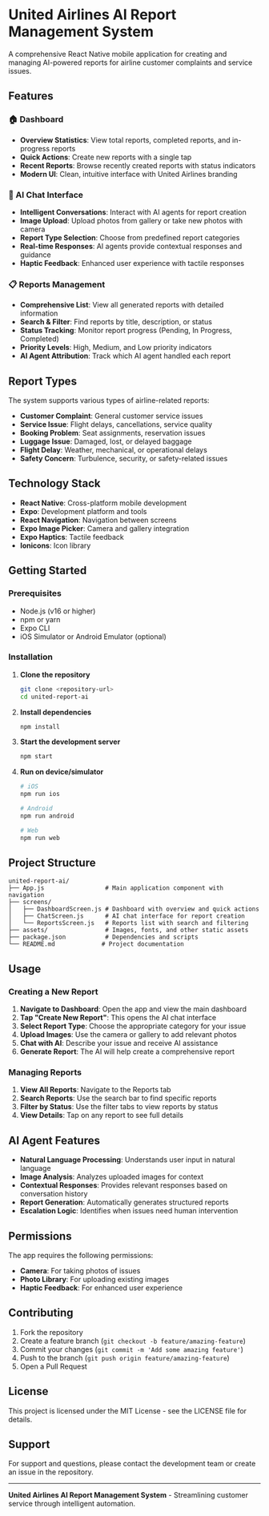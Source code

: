 # United Airlines AI Report Management System

A comprehensive React Native mobile application for creating and managing AI-powered reports for airline customer complaints and service issues.

## Features

### 🏠 Dashboard
- **Overview Statistics**: View total reports, completed reports, and in-progress reports
- **Quick Actions**: Create new reports with a single tap
- **Recent Reports**: Browse recently created reports with status indicators
- **Modern UI**: Clean, intuitive interface with United Airlines branding

### 💬 AI Chat Interface
- **Intelligent Conversations**: Interact with AI agents for report creation
- **Image Upload**: Upload photos from gallery or take new photos with camera
- **Report Type Selection**: Choose from predefined report categories
- **Real-time Responses**: AI agents provide contextual responses and guidance
- **Haptic Feedback**: Enhanced user experience with tactile responses

### 📋 Reports Management
- **Comprehensive List**: View all generated reports with detailed information
- **Search & Filter**: Find reports by title, description, or status
- **Status Tracking**: Monitor report progress (Pending, In Progress, Completed)
- **Priority Levels**: High, Medium, and Low priority indicators
- **AI Agent Attribution**: Track which AI agent handled each report

## Report Types

The system supports various types of airline-related reports:

- **Customer Complaint**: General customer service issues
- **Service Issue**: Flight delays, cancellations, service quality
- **Booking Problem**: Seat assignments, reservation issues
- **Luggage Issue**: Damaged, lost, or delayed baggage
- **Flight Delay**: Weather, mechanical, or operational delays
- **Safety Concern**: Turbulence, security, or safety-related issues

## Technology Stack

- **React Native**: Cross-platform mobile development
- **Expo**: Development platform and tools
- **React Navigation**: Navigation between screens
- **Expo Image Picker**: Camera and gallery integration
- **Expo Haptics**: Tactile feedback
- **Ionicons**: Icon library

## Getting Started

### Prerequisites

- Node.js (v16 or higher)
- npm or yarn
- Expo CLI
- iOS Simulator or Android Emulator (optional)

### Installation

1. **Clone the repository**
   ```bash
   git clone <repository-url>
   cd united-report-ai
   ```

2. **Install dependencies**
   ```bash
   npm install
   ```

3. **Start the development server**
   ```bash
   npm start
   ```

4. **Run on device/simulator**
   ```bash
   # iOS
   npm run ios
   
   # Android
   npm run android
   
   # Web
   npm run web
   ```

## Project Structure

```
united-report-ai/
├── App.js                 # Main application component with navigation
├── screens/
│   ├── DashboardScreen.js # Dashboard with overview and quick actions
│   ├── ChatScreen.js      # AI chat interface for report creation
│   └── ReportsScreen.js   # Reports list with search and filtering
├── assets/                # Images, fonts, and other static assets
├── package.json           # Dependencies and scripts
└── README.md             # Project documentation
```

## Usage

### Creating a New Report

1. **Navigate to Dashboard**: Open the app and view the main dashboard
2. **Tap "Create New Report"**: This opens the AI chat interface
3. **Select Report Type**: Choose the appropriate category for your issue
4. **Upload Images**: Use the camera or gallery to add relevant photos
5. **Chat with AI**: Describe your issue and receive AI assistance
6. **Generate Report**: The AI will help create a comprehensive report

### Managing Reports

1. **View All Reports**: Navigate to the Reports tab
2. **Search Reports**: Use the search bar to find specific reports
3. **Filter by Status**: Use the filter tabs to view reports by status
4. **View Details**: Tap on any report to see full details

## AI Agent Features

- **Natural Language Processing**: Understands user input in natural language
- **Image Analysis**: Analyzes uploaded images for context
- **Contextual Responses**: Provides relevant responses based on conversation history
- **Report Generation**: Automatically generates structured reports
- **Escalation Logic**: Identifies when issues need human intervention

## Permissions

The app requires the following permissions:

- **Camera**: For taking photos of issues
- **Photo Library**: For uploading existing images
- **Haptic Feedback**: For enhanced user experience

## Contributing

1. Fork the repository
2. Create a feature branch (`git checkout -b feature/amazing-feature`)
3. Commit your changes (`git commit -m 'Add some amazing feature'`)
4. Push to the branch (`git push origin feature/amazing-feature`)
5. Open a Pull Request

## License

This project is licensed under the MIT License - see the LICENSE file for details.

## Support

For support and questions, please contact the development team or create an issue in the repository.

---

**United Airlines AI Report Management System** - Streamlining customer service through intelligent automation. 
